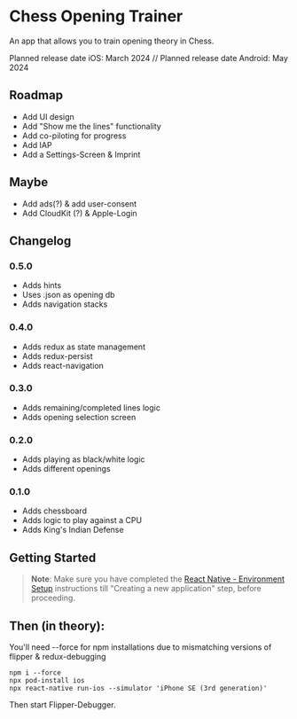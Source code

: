# Chess Opening Trainer
An app that allows you to train opening theory in Chess. 

Planned release date iOS: March 2024 // Planned release date Android: May 2024

## Roadmap 
- Add UI design
- Add "Show me the lines" functionality
- Add co-piloting for progress
- Add IAP
- Add a Settings-Screen & Imprint

## Maybe
- Add ads(?) & add user-consent
- Add CloudKit (?) & Apple-Login

## Changelog
### 0.5.0
- Adds hints
- Uses .json as opening db
- Adds navigation stacks

### 0.4.0
- Adds redux as state management
- Adds redux-persist
- Adds react-navigation

### 0.3.0
- Adds remaining/completed lines logic
- Adds opening selection screen

### 0.2.0
- Adds playing as black/white logic
- Adds different openings

### 0.1.0
- Adds chessboard
- Adds logic to play against a CPU
- Adds King's Indian Defense 

## Getting Started
>**Note**: Make sure you have completed the [React Native - Environment Setup](https://reactnative.dev/docs/environment-setup) instructions till "Creating a new application" step, before proceeding.

## Then (in theory):
You'll need --force for npm installations due to mismatching versions of flipper & redux-debugging

```cd .
npm i --force
npx pod-install ios
npx react-native run-ios --simulator 'iPhone SE (3rd generation)'
```

Then start Flipper-Debugger.
